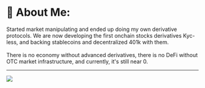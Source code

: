 # 💫 About Me:
Started market manipulating and ended up doing my own derivative protocols. We are now developing the first onchain stocks derivatives Kyc-less, and backing stablecoins and decentralized 401k with them. <br><br>There is no economy without advanced derivatives, there is no DeFi without OTC market infrastructure, and currently, it's still near 0.

---
[![](https://visitcount.itsvg.in/api?id=Brillaugte&icon=0&color=0)](https://visitcount.itsvg.in)

